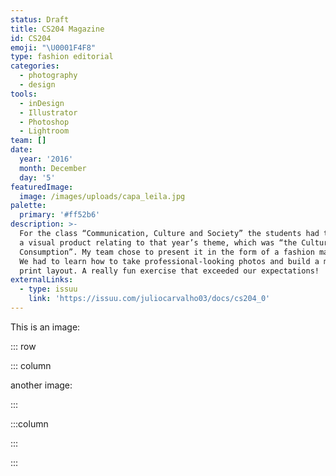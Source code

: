 ```yaml
---
status: Draft
title: CS204 Magazine
id: CS204
emoji: "\U0001F4F8"
type: fashion editorial
categories:
  - photography
  - design
tools:
  - inDesign
  - Illustrator
  - Photoshop
  - Lightroom
team: []
date:
  year: '2016'
  month: December
  day: '5'
featuredImage:
  image: /images/uploads/capa_leila.jpg
palette:
  primary: '#ff52b6'
description: >-
  For the class “Communication, Culture and Society” the students had to create
  a visual product relating to that year’s theme, which was “the Culture of
  Consumption”. My team chose to present it in the form of a fashion magazine.
  We had to learn how to take professional-looking photos and build a magazine
  print layout. A really fun exercise that exceeded our expectations!
externalLinks:
  - type: issuu
    link: 'https://issuu.com/juliocarvalho03/docs/cs204_0'
---
```


This is an image:

::: row

::: column

another image:

:::

:::column

:::

:::
